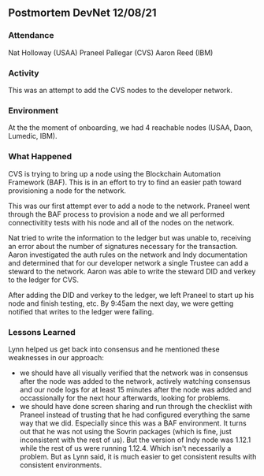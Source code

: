 ## Postmortem DevNet 12/08/21

### Attendance

Nat Holloway (USAA)
Praneel Pallegar (CVS)
Aaron Reed (IBM)

### Activity

This was an attempt to add the CVS nodes to the developer network.

### Environment

At the the moment of onboarding, we had 4 reachable nodes (USAA, Daon, Lumedic, IBM).

### What Happened

CVS is trying to bring up a node using the Blockchain Automation Framework (BAF).  This is in an effort to try to find an easier path toward provisioning a node for the network.

This was our first attempt ever to add a node to the network.  Praneel went through the BAF process to provision a node and we all performed connectivitity tests with his node and all of the nodes on the network.

Nat tried to write the information to the ledger but was unable to, receiving an error about the number of signatures necessary for the transaction.  Aaron investigated the auth rules on the network and Indy documentation and determined that for our developer network a single Trustee can add a steward to the network.  Aaron was able to write the steward DID and verkey to the ledger for CVS.

After adding the DID and verkey to the ledger, we left Praneel to start up his node and finish testing, etc.  By 9:45am the next day, we were getting notified that writes to the ledger were failing.

### Lessons Learned

Lynn helped us get back into consensus and he mentioned these weaknesses in our approach:

* we should have all visually verified that the network was in consensus after the node was added to the network, actively watching consensus and our node logs for at least 15 minutes after the node was added and occassionally for the next hour afterwards, looking for problems.
* we should have done screen sharing and run through the checklist with Praneel instead of trusting that he had configured everything the same way that we did.  Especially since this was a BAF environment.  It turns out that he was not using the Sovrin packages (which is fine, just inconsistent with the rest of us).  But the version of Indy node was 1.12.1 while the rest of us were running 1.12.4.  Which isn't necessarily a problem.  But as Lynn said, it is much easier to get consistent results with consistent environments. 

